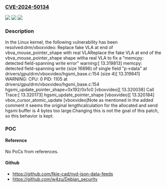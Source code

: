 ### [CVE-2024-50134](https://cve.mitre.org/cgi-bin/cvename.cgi?name=CVE-2024-50134)
![](https://img.shields.io/static/v1?label=Product&message=Linux&color=blue)
![](https://img.shields.io/static/v1?label=Version&message=dd55d44f4084%3C%2002c86c5d5ef4%20&color=brighgreen)
![](https://img.shields.io/static/v1?label=Vulnerability&message=n%2Fa&color=brighgreen)

### Description

In the Linux kernel, the following vulnerability has been resolved:drm/vboxvideo: Replace fake VLA at end of vbva_mouse_pointer_shape with real VLAReplace the fake VLA at end of the vbva_mouse_pointer_shape shape witha real VLA to fix a "memcpy: detected field-spanning write error" warning:[   13.319813] memcpy: detected field-spanning write (size 16896) of single field "p->data" at drivers/gpu/drm/vboxvideo/hgsmi_base.c:154 (size 4)[   13.319841] WARNING: CPU: 0 PID: 1105 at drivers/gpu/drm/vboxvideo/hgsmi_base.c:154 hgsmi_update_pointer_shape+0x192/0x1c0 [vboxvideo][   13.320038] Call Trace:[   13.320173]  hgsmi_update_pointer_shape [vboxvideo][   13.320184]  vbox_cursor_atomic_update [vboxvideo]Note as mentioned in the added comment it seems the original lengthcalculation for the allocated and send hgsmi buffer is 4 bytes too large.Changing this is not the goal of this patch, so this behavior is kept.

### POC

#### Reference
No PoCs from references.

#### Github
- https://github.com/fkie-cad/nvd-json-data-feeds
- https://github.com/w4zu/Debian_security

